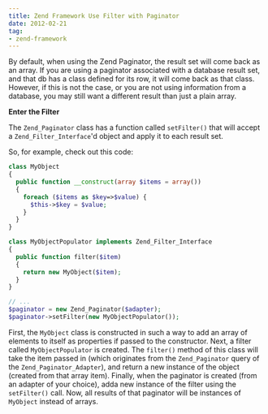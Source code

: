 ```yaml
---
title: Zend Framework Use Filter with Paginator
date: 2012-02-21
tag:
- zend-framework
---
```

By default, when using the Zend Paginator, the result set will come back as an array.  If you are using a paginator associated with a database result set, and that db has a class defined for its row, it will come back as that class.  However, if this is not the case, or you are not using information from a database, you may still want a different result than just a plain array.

<!--more-->

**Enter the Filter**

The `Zend_Paginator` class has a function called `setFilter()` that will accept a `Zend_Filter_Interface`'d object and apply it to each result set.

So, for example, check out this code:

```php
class MyObject
{
  public function __construct(array $items = array())
  {
    foreach ($items as $key=>$value) {
      $this->$key = $value;
    }
  }
}

class MyObjectPopulator implements Zend_Filter_Interface
{
  public function filter($item)
  {
    return new MyObject($item);
  }
}

// ...
$paginator = new Zend_Paginator($adapter);
$paginator->setFilter(new MyObjectPopulator());
``` 

First, the `MyObject` class is constructed in such a way to add an array of elements to itself as properties if passed to the constructor.  Next, a filter called `MyObjectPopulator` is created.  The `filter()` method of this class will take the item passed in (which originates from the `Zend_Paginator` query of the `Zend_Paginator_Adapter`), and return a new instance of the object (created from that array item).  Finally, when the paginator is created (from an adapter of your choice), adda  new instance of the filter using the `setFilter()` call.  Now, all results of that paginator will be instances of `MyObject` instead of arrays.

